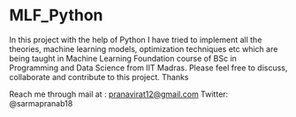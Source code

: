# MLF_Python
In this project with the help of Python I have tried to implement all the theories, machine learning models, optimization techniques etc which are being taught in Machine Learning Foundation course of BSc in Programming and Data Science from IIT Madras. Please feel free to discuss, collaborate and contribute to this project. Thanks

Reach me through mail at : pranavirat12@gmail.com                                                                                                                    Twitter: @sarmapranab18 
